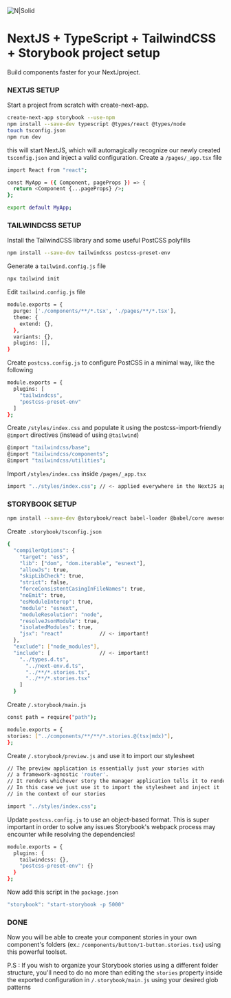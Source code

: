 ![N|Solid](https://avatars3.githubusercontent.com/u/71799188?s=200&v=4)

# NextJS + TypeScript + TailwindCSS + Storybook project setup

Build components faster for your NextJproject.

### NEXTJS SETUP

Start a project from scratch with create-next-app.

```sh
create-next-app storybook --use-npm
npm install --save-dev typescript @types/react @types/node
touch tsconfig.json
npm run dev
```

this will start NextJS, which will automagically recognize our newly created `tsconfig.json` and inject a valid configuration.
Create a `/pages/_app.tsx` file

```sh
import React from "react";

const MyApp = ({ Component, pageProps }) => {
  return <Component {...pageProps} />;
};

export default MyApp;
```

### TAILWINDCSS SETUP

Install the TailwindCSS library and some useful PostCSS polyfills

```sh
npm install --save-dev tailwindcss postcss-preset-env
```

Generate a `tailwind.config.js` file

```sh
npx tailwind init
```

Edit `tailwind.config.js` file

```sh
module.exports = {
  purge: ['./components/**/*.tsx', './pages/**/*.tsx'],
  theme: {
    extend: {},
  },
  variants: {},
  plugins: [],
}
```

Create `postcss.config.js` to configure PostCSS in a minimal way, like the following

```sh
module.exports = {
  plugins: [
    "tailwindcss",
    "postcss-preset-env"
  ]
};
```

Create `/styles/index.css` and populate it using the postcss-import-friendly `@import` directives (instead of using `@tailwind`)

```sh
@import "tailwindcss/base";
@import "tailwindcss/components";
@import "tailwindcss/utilities";
```

Import `/styles/index.css` inside `/pages/_app.tsx`

```sh
import "../styles/index.css"; // <- applied everywhere in the NextJS application scope
```

### STORYBOOK SETUP

```sh
npm install --save-dev @storybook/react babel-loader @babel/core awesome-typescript-loader react-docgen-typescript-loader
```

Create `.storybook/tsconfig.json`

```sh
{
  "compilerOptions": {
    "target": "es5",
    "lib": ["dom", "dom.iterable", "esnext"],
    "allowJs": true,
    "skipLibCheck": true,
    "strict": false,
    "forceConsistentCasingInFileNames": true,
    "noEmit": true,
    "esModuleInterop": true,
    "module": "esnext",
    "moduleResolution": "node",
    "resolveJsonModule": true,
    "isolatedModules": true,
    "jsx": "react"            // <- important!
  },
  "exclude": ["node_modules"],
  "include": [                // <- important!
    "../types.d.ts",
      "../next-env.d.ts",
      "../**/*.stories.ts",
      "../**/*.stories.tsx"
    ]
  }
```

Create `/.storybook/main.js`

```sh
const path = require("path");

module.exports = {
stories: ["../components/**/**/*.stories.@(tsx|mdx)"],
};
```

Create `/.storybook/preview.js` and use it to import our stylesheet

```sh
// The preview application is essentially just your stories with
// a framework-agnostic 'router'.
// It renders whichever story the manager application tells it to render.
// In this case we just use it to import the stylesheet and inject it
// in the context of our stories

import "../styles/index.css";
```

Update `postcss.config.js` to use an object-based format. This is super important in order to solve any issues Storybook's webpack process may encounter while resolving the dependencies!

```sh
module.exports = {
  plugins: {
    tailwindcss: {},
    "postcss-preset-env": {}
  }
};
```

Now add this script in the `package.json`

```sh
"storybook": "start-storybook -p 5000"
```

### DONE

Now you will be able to create your component stories in your own component's folders (ex.: `/components/button/1-button.stories.tsx`) using this powerful toolset.

P.S : If you wish to organize your Storybook stories using a different folder structure, you'll need to do no more than editing the `stories` property inside the exported configuration in `/.storybook/main.js` using your desired glob patterns
